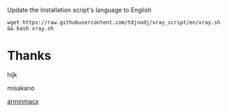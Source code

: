 Update the Installation script's language to English

```shell
wget https://raw.githubusercontent.com/tdjnodj/xray_script/en/xray.sh && bash xray.sh
```

# Thanks

hijk

misakano

[arminmacx](https://github.com/arminmacx/xray_script)
